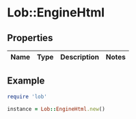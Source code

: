 # Lob::EngineHtml

## Properties

| Name | Type | Description | Notes |
| ---- | ---- | ----------- | ----- |

## Example

```ruby
require 'lob'

instance = Lob::EngineHtml.new()
```

